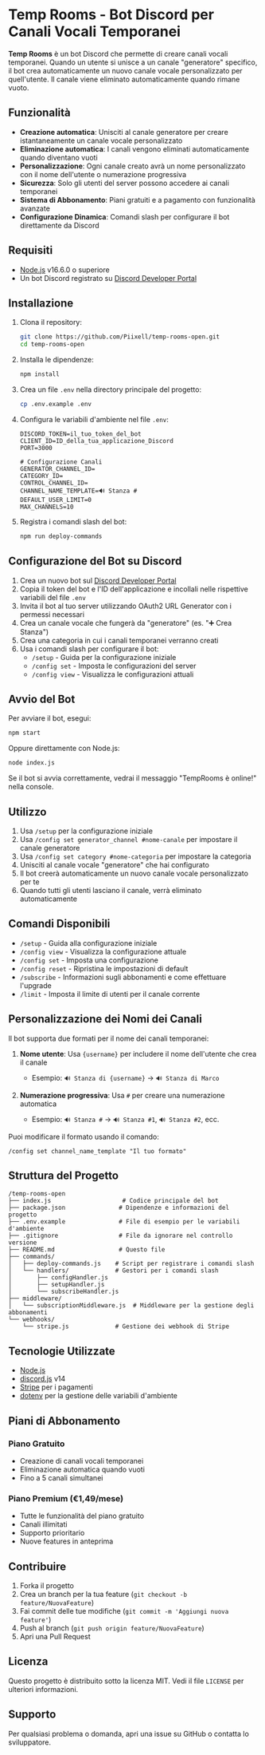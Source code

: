 # Temp Rooms - Bot Discord per Canali Vocali Temporanei

**Temp Rooms** è un bot Discord che permette di creare canali vocali temporanei. Quando un utente si unisce a un canale "generatore" specifico, il bot crea automaticamente un nuovo canale vocale personalizzato per quell'utente. Il canale viene eliminato automaticamente quando rimane vuoto.

## Funzionalità

- **Creazione automatica**: Unisciti al canale generatore per creare istantaneamente un canale vocale personalizzato
- **Eliminazione automatica**: I canali vengono eliminati automaticamente quando diventano vuoti
- **Personalizzazione**: Ogni canale creato avrà un nome personalizzato con il nome dell'utente o numerazione progressiva
- **Sicurezza**: Solo gli utenti del server possono accedere ai canali temporanei
- **Sistema di Abbonamento**: Piani gratuiti e a pagamento con funzionalità avanzate
- **Configurazione Dinamica**: Comandi slash per configurare il bot direttamente da Discord

## Requisiti

- [Node.js](https://nodejs.org/) v16.6.0 o superiore
- Un bot Discord registrato su [Discord Developer Portal](https://discord.com/developers/applications)

## Installazione

1. Clona il repository:
   ```bash
   git clone https://github.com/Piixell/temp-rooms-open.git
   cd temp-rooms-open
   ```

2. Installa le dipendenze:
   ```bash
   npm install
   ```

3. Crea un file `.env` nella directory principale del progetto:
   ```bash
   cp .env.example .env
   ```

4. Configura le variabili d'ambiente nel file `.env`:
   ```env
   DISCORD_TOKEN=il_tuo_token_del_bot
   CLIENT_ID=ID_della_tua_applicazione_Discord
   PORT=3000
   
   # Configurazione Canali
   GENERATOR_CHANNEL_ID=
   CATEGORY_ID=
   CONTROL_CHANNEL_ID=
   CHANNEL_NAME_TEMPLATE=🔊 Stanza #
   DEFAULT_USER_LIMIT=0
   MAX_CHANNELS=10
   ```

5. Registra i comandi slash del bot:
   ```bash
   npm run deploy-commands
   ```

## Configurazione del Bot su Discord

1. Crea un nuovo bot sul [Discord Developer Portal](https://discord.com/developers/applications)
2. Copia il token del bot e l'ID dell'applicazione e incollali nelle rispettive variabili del file `.env`
3. Invita il bot al tuo server utilizzando OAuth2 URL Generator con i permessi necessari
4. Crea un canale vocale che fungerà da "generatore" (es. "➕ Crea Stanza")
5. Crea una categoria in cui i canali temporanei verranno creati
6. Usa i comandi slash per configurare il bot:
   - `/setup` - Guida per la configurazione iniziale
   - `/config set` - Imposta le configurazioni del server
   - `/config view` - Visualizza le configurazioni attuali

## Avvio del Bot

Per avviare il bot, esegui:

```bash
npm start
```

Oppure direttamente con Node.js:

```bash
node index.js
```

Se il bot si avvia correttamente, vedrai il messaggio "TempRooms è online!" nella console.

## Utilizzo

1. Usa `/setup` per la configurazione iniziale
2. Usa `/config set generator_channel #nome-canale` per impostare il canale generatore
3. Usa `/config set category #nome-categoria` per impostare la categoria
4. Unisciti al canale vocale "generatore" che hai configurato
5. Il bot creerà automaticamente un nuovo canale vocale personalizzato per te
6. Quando tutti gli utenti lasciano il canale, verrà eliminato automaticamente

## Comandi Disponibili

- `/setup` - Guida alla configurazione iniziale
- `/config view` - Visualizza la configurazione attuale
- `/config set` - Imposta una configurazione
- `/config reset` - Ripristina le impostazioni di default
- `/subscribe` - Informazioni sugli abbonamenti e come effettuare l'upgrade
- `/limit` - Imposta il limite di utenti per il canale corrente

## Personalizzazione dei Nomi dei Canali

Il bot supporta due formati per il nome dei canali temporanei:

1. **Nome utente**: Usa `{username}` per includere il nome dell'utente che crea il canale
   - Esempio: `🔊 Stanza di {username}` → `🔊 Stanza di Marco`

2. **Numerazione progressiva**: Usa `#` per creare una numerazione automatica
   - Esempio: `🔊 Stanza #` → `🔊 Stanza #1`, `🔊 Stanza #2`, ecc.

Puoi modificare il formato usando il comando:
```
/config set channel_name_template "Il tuo formato"
```

## Struttura del Progetto

```
/temp-rooms-open
├── index.js                    # Codice principale del bot
├── package.json               # Dipendenze e informazioni del progetto
├── .env.example               # File di esempio per le variabili d'ambiente
├── .gitignore                 # File da ignorare nel controllo versione
├── README.md                  # Questo file
├── commands/
│   ├── deploy-commands.js    # Script per registrare i comandi slash
│   └── handlers/             # Gestori per i comandi slash
│       ├── configHandler.js
│       ├── setupHandler.js
│       └── subscribeHandler.js
├── middleware/
│   └── subscriptionMiddleware.js  # Middleware per la gestione degli abbonamenti
└── webhooks/
    └── stripe.js             # Gestione dei webhook di Stripe
```

## Tecnologie Utilizzate

- [Node.js](https://nodejs.org/)
- [discord.js](https://discord.js.org/) v14
- [Stripe](https://stripe.com/) per i pagamenti
- [dotenv](https://github.com/motdotla/dotenv) per la gestione delle variabili d'ambiente

## Piani di Abbonamento

### Piano Gratuito
- Creazione di canali vocali temporanei
- Eliminazione automatica quando vuoti
- Fino a 5 canali simultanei

### Piano Premium (€1,49/mese)
- Tutte le funzionalità del piano gratuito
- Canali illimitati
- Supporto prioritario
- Nuove features in anteprima

## Contribuire

1. Forka il progetto
2. Crea un branch per la tua feature (`git checkout -b feature/NuovaFeature`)
3. Fai commit delle tue modifiche (`git commit -m 'Aggiungi nuova feature'`)
4. Push al branch (`git push origin feature/NuovaFeature`)
5. Apri una Pull Request

## Licenza

Questo progetto è distribuito sotto la licenza MIT. Vedi il file `LICENSE` per ulteriori informazioni.

## Supporto

Per qualsiasi problema o domanda, apri una issue su GitHub o contatta lo sviluppatore.
